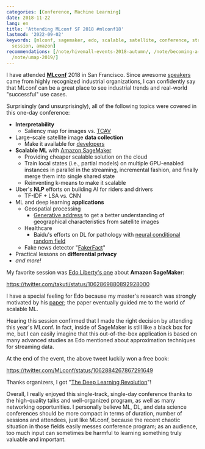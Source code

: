 ```yaml
---
categories: [Conference, Machine Learning]
date: 2018-11-22
lang: en
title: 'Attending MLconf SF 2018 #mlconf18'
lastmod: '2022-09-02'
keywords: [mlconf, sagemaker, edo, scalable, satellite, conference, stream, industrial,
  session, amazon]
recommendations: [/note/hivemall-events-2018-autumn/, /note/becoming-a-freelancer-in-canada/,
  /note/umap-2019/]
---
```


I have attended **[MLconf](https://mlconf.com/)** 2018 in San Francisco. Since awesome [speakers](https://mlconf.com/events/mlconf-sf-2018/) came from highly recognized industrial organizations, I can confidently say that MLconf can be a great place to see industrial trends and real-world "successful" use cases.

Surprisingly (and unsurprisingly), all of the following topics were covered in this one-day conference:

- **Interpretability**
    - Saliency map for images vs. [TCAV](https://arxiv.org/abs/1711.11279)
- Large-scale satellite image **data collection**
    - Make it available for [developers](https://developers.planet.com/)
- **Scalable ML** with [Amazon SageMaker](https://aws.amazon.com/sagemaker/)
    - Providing cheaper scalable solution on the cloud
    - Train local states (i.e., partial models) on multiple GPU-enabled instances in parallel in the streaming, incremental fashion, and finally merge them into single shared state
    - Reinventing k-means to make it scalable
- Uber's **NLP** efforts on building AI for riders and drivers
    - TF-IDF + LSA vs. CNN
- ML and deep learning **applications**
  - Geospatial processing
    - [Generative address](https://research.fb.com/publications/generative-street-addresses-from-satellite-imagery/) to get a better understanding of geographical characteristics from satellite images
  - Healthcare
    - Baidu's efforts on DL for pathology with [neural conditional random field](https://github.com/baidu-research/NCRF)
  - Fake news detector "[FakerFact](https://www.fakerfact.org/)"
- Practical lessons on **differential privacy**
- *and more!*

My favorite session was [Edo Liberty's one](https://mlconf.com/interview-with-edo-liberty-principal-scientist-at-aws-and-head-of-amazon-ai-labs-by-himani-agrawal/) about **Amazon SageMaker**:

https://twitter.com/takuti/status/1062869880892928000

I have a special feeling for Edo because my master's research was strongly motivated by his [paper](https://arxiv.org/abs/1206.0594); the paper eventually guided me to the world of scalable ML.

Hearing this session confirmed that I made the right decision by attending this year's MLconf. In fact, inside of SageMaker is still like a black box for me, but I can easily imagine that this out-of-the-box application is based on many advanced studies as Edo mentioned about approximation techniques for streaming data.

At the end of the event, the above tweet luckily won a free book:

https://twitter.com/MLconf/status/1062884267867291649

Thanks organizers, I got "[The Deep Learning Revolution](https://mitpress.mit.edu/books/deep-learning-revolution)"!

Overall, I really enjoyed this single-track, single-day conference thanks to the high-quality talks and well-organized program, as well as many networking opportunities. I personally believe ML, DL, and data science conferences should be more compact in terms of duration, number of sessions and attendees, just like MLconf, because the recent chaotic situation in those fields easily messes conference program; as an audience, too much input can sometimes be harmful to learning something truly valuable and important.
